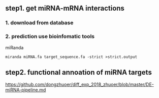 ## step1. get miRNA-mRNA interactions
### 1. download from database

### 2. prediction use bioinfomatic tools
miRanda
```
miranda miRNA.fa target_sequence.fa -strict >strict.output
```
## step2. functional annoation of miRNA targets
https://github.com/dongzhuoer/diff_exp_2018_zhuoer/blob/master/DE-miRNA-pipeline.md
